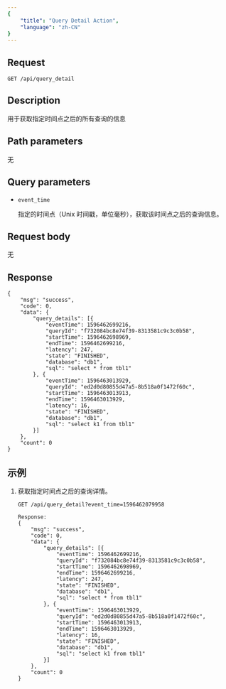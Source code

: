 ```yaml
---
{
    "title": "Query Detail Action",
    "language": "zh-CN"
}
---
```


<!-- 
Licensed to the Apache Software Foundation (ASF) under one
or more contributor license agreements.  See the NOTICE file
distributed with this work for additional information
regarding copyright ownership.  The ASF licenses this file
to you under the Apache License, Version 2.0 (the
"License"); you may not use this file except in compliance
with the License.  You may obtain a copy of the License at

  http://www.apache.org/licenses/LICENSE-2.0

Unless required by applicable law or agreed to in writing,
software distributed under the License is distributed on an
"AS IS" BASIS, WITHOUT WARRANTIES OR CONDITIONS OF ANY
KIND, either express or implied.  See the License for the
specific language governing permissions and limitations
under the License.
-->



## Request

`GET /api/query_detail`

## Description

用于获取指定时间点之后的所有查询的信息
    
## Path parameters

无

## Query parameters

* `event_time`

    指定的时间点（Unix 时间戳，单位毫秒），获取该时间点之后的查询信息。
    
## Request body

无

## Response

```
{
	"msg": "success",
	"code": 0,
	"data": {
		"query_details": [{
			"eventTime": 1596462699216,
			"queryId": "f732084bc8e74f39-8313581c9c3c0b58",
			"startTime": 1596462698969,
			"endTime": 1596462699216,
			"latency": 247,
			"state": "FINISHED",
			"database": "db1",
			"sql": "select * from tbl1"
		}, {
			"eventTime": 1596463013929,
			"queryId": "ed2d0d80855d47a5-8b518a0f1472f60c",
			"startTime": 1596463013913,
			"endTime": 1596463013929,
			"latency": 16,
			"state": "FINISHED",
			"database": "db1",
			"sql": "select k1 from tbl1"
		}]
	},
	"count": 0
}
```
    
## 示例

1. 获取指定时间点之后的查询详情。

    ```
    GET /api/query_detail?event_time=1596462079958
    
    Response:
    {
    	"msg": "success",
    	"code": 0,
    	"data": {
    		"query_details": [{
    			"eventTime": 1596462699216,
    			"queryId": "f732084bc8e74f39-8313581c9c3c0b58",
    			"startTime": 1596462698969,
    			"endTime": 1596462699216,
    			"latency": 247,
    			"state": "FINISHED",
    			"database": "db1",
    			"sql": "select * from tbl1"
    		}, {
    			"eventTime": 1596463013929,
    			"queryId": "ed2d0d80855d47a5-8b518a0f1472f60c",
    			"startTime": 1596463013913,
    			"endTime": 1596463013929,
    			"latency": 16,
    			"state": "FINISHED",
    			"database": "db1",
    			"sql": "select k1 from tbl1"
    		}]
    	},
    	"count": 0
    }
    ```